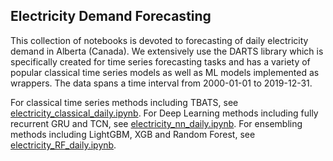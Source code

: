 ## Electricity Demand Forecasting

This collection of notebooks is devoted to forecasting of daily electricity demand in Alberta (Canada). We extensively use the DARTS library which is specifically created for time series forecasting tasks and has a variety of popular classical time series models as well as ML models implemented as wrappers. The data spans a time interval from 2000-01-01 to 2019-12-31.

For classical time series methods including TBATS, see [electricity_classical_daily.ipynb](electricity_classical_daily.ipynb).
For Deep Learning methods including fully recurrent GRU and TCN, see [electricity_nn_daily.ipynb](electricity_nn_daily.ipynb).
For ensembling methods including LightGBM, XGB and Random Forest, see [electricity_RF_daily.ipynb](electricity_RF_daily.ipynb).